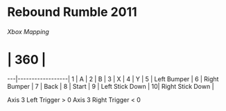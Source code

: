 # Rebound Rumble 2011


###### Xbox Mapping


 # |  360             |
---|------------------|
 1 |   A              |
 2 |   B              |
 3 |   X              |
 4 |   Y              |
 5 | Left Bumper      |
 6 | Right Bumper     |
 7 | Back             |
 8 | Start            |
 9 | Left Stick Down  |
 10| Right Stick Down |

Axis 3 Left  Trigger > 0 
Axis 3 Right Trigger < 0